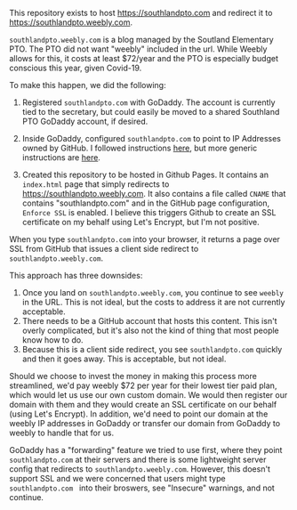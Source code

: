 This repository exists to host https://southlandpto.com and redirect it to https://southlandpto.weebly.com.

`southlandpto.weebly.com` is a blog managed by the Soutland Elementary PTO.  The PTO did not want "weebly" included in the url.  While Weebly allows for this, it costs at least $72/year and the PTO is especially budget conscious this year, given Covid-19.

To make this happen, we did the following:

1. Registered `southlandpto.com` with GoDaddy.  The account is currently tied to the secretary, but could easily be moved to a shared Southland PTO GoDaddy account, if desired.

2. Inside GoDaddy, configured `southlandpto.com` to point to IP Addresses owned by GitHub.  I followed instructions [here](https://medium.com/@JinnaBalu/godaddy-domain-with-github-pages-62aed906d4ef), but more generic instructions are [here](https://docs.github.com/en/github/working-with-github-pages/configuring-a-custom-domain-for-your-github-pages-site).

3. Created this repository to be hosted in Github Pages.  It contains an `index.html` page that simply redirects to https://southlandpto.weebly.com.
It also contains a file called `CNAME` that contains "southlandpto.com" and in the GitHub page configuration, `Enforce SSL` is enabled.  I believe
this triggers Github to create an SSL certificate on my behalf using Let's Encrypt, but I'm not positive.

When you type `southlandpto.com` into your browser, it returns a page over SSL from GitHub that issues a client side redirect to `southlandpto.weebly.com`.

This approach has three downsides:

1. Once you land on `southlandpto.weebly.com`, you continue to see `weebly` in the URL.  This is not ideal, but the costs to address it are not currently acceptable.
2. There needs to be a GitHub account that hosts this content.  This isn't overly complicated, but it's also not the kind of thing that most people know how to do.
3. Because this is a client side redirect, you see `southlandpto.com` quickly and then it goes away.  This is acceptable, but not ideal.

Should we choose to invest the money in making this process more streamlined, we'd pay weebly $72 per year for their lowest tier paid plan, which would let us use our own custom domain.  We would then register our domain with them and they would create an SSL certificate on our behalf (using Let's Encrypt).  In addition, we'd need to point our domain at the weebly IP addresses in GoDaddy or transfer our domain from GoDaddy to weebly to handle that for us.

GoDaddy has a "forwarding" feature we tried to use first, where they point `southlandpto.com` at their servers and there is some lightweight server
config that redirects to `southlandpto.weebly.com`.  However, this doesn't support SSL and we were concerned that users might type `southlandpto.com
` into their broswers, see "Insecure" warnings, and not continue.
